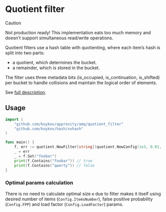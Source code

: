 # Quotient filter

> [!CAUTION]
> Not production ready!
> This implementation eats too much memory and doesn't support simultaneous read/write operations.

Quotient filters use a hash table with quotienting, where each item’s hash is split into two parts:
* a quotient, which determines the bucket.
* a remainder, which is stored in the bucket.

The filter uses three metadata bits (is_occupied, is_continuation, is_shifted) per bucket to handle collisions and
maintain the logical order of elements.

See [full description](https://en.wikipedia.org/wiki/Quotient_filter).

## Usage

```go
import (
	"github.com/koykov/approxity/amq/quotient_filter"
	"github.com/koykov/hash/xxhash"
)

func main() {
	f, err := quotient.NewFilter[string](quotient.NewConfig(1e3, 0.01, xxhash.Hasher64[[]byte]{}))
    _ = err
	_ = f.Set("foobar")
	print(f.Contains("foobar")) // true
    print(f.Contains("qwerty")) // false
}
```

### Optimal params calculation

There is no need to calculate optimal size `m` due to filter makes it itself using desired number of items (`Config.ItemsNumber`),
false positive probability (`Config.FPP`) and load factor (`Config.LoadFactor`) params.
